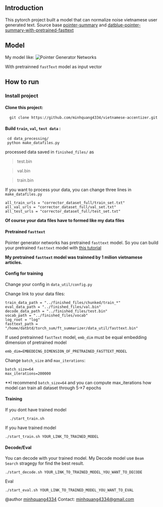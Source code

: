 ## Introduction
This pytorch project built a model that can normalize noise vietnamese user generated text. Source base [pointer-summary](https://github.com/atulkum/pointer_summarizer) and [datblue-pointer-summary-with-pretrained-fasttext](https://github.com/datblue/ft_sum)

## Model

My model like:
![Pointer Generator Networks](http://abigailsee.com/img/pointer-gen.png)

With pretrainned `fastText` model as input vector


## How to run
### Install project
#### Clone this project:
```
  git clone https://github.com/minhquang4334/vietnamese-accentizer.git
```

#### Build `train`, `val`, `test data` :
```
 cd data_precessing/
 python make_datafiles.py
```
processed data saved in `finished_files/` as
> test.bin

> val.bin

> train.bin

If you want to process your data, you can change three lines in `make_datafiles.py`
```
all_train_urls = "corrector_dataset_full/train_set.txt"
all_val_urls = "corrector_dataset_full/val_set.txt"
all_test_urls = "corrector_dataset_full/test_set.txt"
```

**Of course your data files have to formed like my data files**

#### Pretrained `fasttext`
Pointer generator networks has pretrained `fasttext` model.
So you can build your pretrained `fasttext` model with [this tutorial](https://github.com/facebookresearch/fastText)

**My pretrained `fasttext` model was trainned by 1 milion vietnamese articles.**

#### Config for training
Change your config in `data_util/config.py`

Change link to your data files:
```
train_data_path = "../finished_files/chunked/train_*"
eval_data_path = "../finished_files/val.bin"
decode_data_path = "../finished_files/test.bin"
vocab_path = "../finished_files/vocab"
log_root = "log"
fasttext_path = "/home/datbtd/torch_sum/ft_summarizer/data_util/fasttext.bin"
```

If used pretrainned `fastText` model, `emb_dim` must be equal embedding dimension of pretrained model
```
emb_dim=EMBEDDING_DIMENSION_OF_PRETRAINED_FASTTEXT_MODEL
```

Change `batch_size` and `max_iterations`:
```
batch_size=64
max_iterations=200000
```

**I recommend `batch_size=64` and you can compute max_iterations how model can train all dataset through 5->7 epochs


#### Training
If you dont have trained model
```
  ./start_train.sh
```

If you have trained model
```
./start_train.sh YOUR_LINK_TO_TRAINED_MODEL
```

#### Decode/Eval
You can decode with your trained model. My Decode model use `Beam Search` stragegy for find the best result.

```
./start_decode.sh YOUR_LINK_TO_TRAINED_MODEL_YOU_WANT_TO_DECODE
```

Eval
```
./start_eval.sh YOUR_LINK_TO_TRAINED_MODEL_YOU_WANT_TO_EVAL
```


@author [minhquang4334](https://github.com/minhquang4334)
Contact: <minhquang4334@gmail.com>




